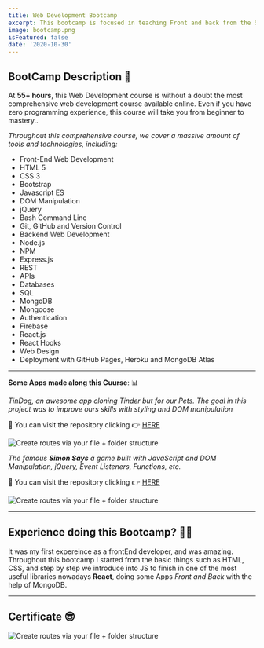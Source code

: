 ```yaml
---
title: Web Development Bootcamp
excerpt: This bootcamp is focused in teaching Front and back from the Screatch, about Frontend, you see HTML, CSS, JavaScript, React, Bootstrap, etc. And back Mongo db, firestore, Express.js, and so on 📕. 
image: bootcamp.png
isFeatured: false
date: '2020-10-30'
---
```


## BootCamp Description 📣

At **55+ hours**, this Web Development course is without a doubt the most comprehensive web development course available online. Even if you have zero programming experience, this course will take you from beginner to mastery.. 

*Throughout this comprehensive course, we cover a massive amount of tools and technologies, including:*

- Front-End Web Development
- HTML 5
- CSS 3
- Bootstrap 
- Javascript ES
- DOM Manipulation
- jQuery
- Bash Command Line
- Git, GitHub and Version Control
- Backend Web Development
- Node.js
- NPM
- Express.js
- REST
- APIs
- Databases
- SQL
- MongoDB
- Mongoose
- Authentication
- Firebase
- React.js
- React Hooks
- Web Design
- Deployment with GitHub Pages, Heroku and MongoDB Atlas

***

**Some Apps made along this Cuurse**: 📊

*TinDog, an awesome app cloning Tinder but for our Pets. The goal in this project was to improve ours skills with styling and DOM manipulation*

🎇 You can visit the repository clicking 👉 [HERE](https://github.com/lolo-vignolo/front-end-dog-web.git)

![Create routes via your file + folder structure](tindog.gif)

*The famous **Simon Says** a game built with JavaScript and DOM Manipulation, jQuery, Event Listeners, Functions, etc.*

🎇 You can visit the repository clicking 👉 [HERE](https://github.com/lolo-vignolo/simon-game---bootstrap-.git)

![Create routes via your file + folder structure](simonSays.png)

***

## Experience doing this Bootcamp? 👨‍💻

It was my first expereince as a frontEnd developer, and was amazing. Throughout this bootcamp I started from the basic things such as HTML, CSS, and step by step we introduce into JS to finish in one of the most useful libraries nowadays **React**, doing some Apps *Front and Back* with the help of MongoDB. 

---

## Certificate 😎

![Create routes via your file + folder structure](certificate.png)


